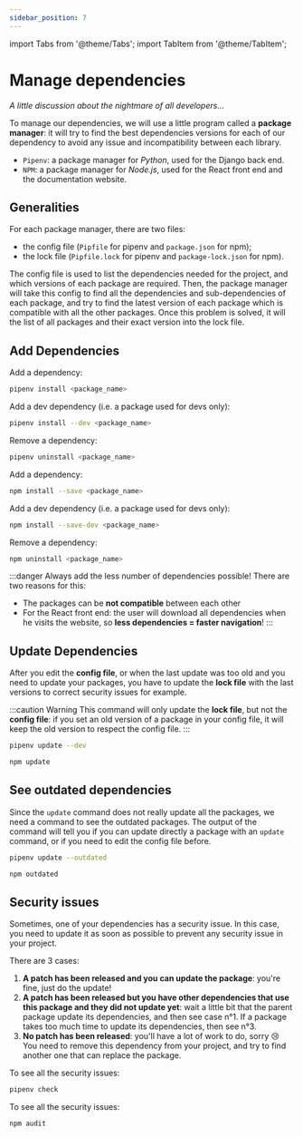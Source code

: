 ```yaml
---
sidebar_position: 7
---
```


import Tabs from '@theme/Tabs';
import TabItem from '@theme/TabItem';

# Manage dependencies

_A little discussion about the nightmare of all developers..._

To manage our dependencies, we will use a little program called a **package manager**:
it will try to find the best dependencies versions for each of our dependency
to avoid any issue and incompatibility between each library.

- `Pipenv`: a package manager for _Python_, used for the Django back end.
- `NPM`: a package manager for _Node.js_, used for the React front end and the documentation website.

## Generalities

For each package manager, there are two files:

- the config file (`Pipfile` for pipenv and `package.json` for npm);
- the lock file (`Pipfile.lock` for pipenv and `package-lock.json` for npm).

The config file is used to list the dependencies needed for the project,
and which versions of each package are required. Then, the package manager
will take this config to find all the dependencies and sub-dependencies of each
package, and try to find the latest version of each package which is compatible
with all the other packages. Once this problem is solved, it will the list of
all packages and their exact version into the lock file.

## Add Dependencies

<Tabs groupId="package-manager">
<TabItem value="pipenv" label="Pipenv">

Add a dependency:

```bash
pipenv install <package_name>
```

Add a dev dependency (i.e. a package used for devs only):

```bash
pipenv install --dev <package_name>
```

Remove a dependency:

```bash
pipenv uninstall <package_name>
```

</TabItem>
<TabItem value="npm" label="NPM">

Add a dependency:

```bash
npm install --save <package_name>
```

Add a dev dependency (i.e. a package used for devs only):

```bash
npm install --save-dev <package_name>
```

Remove a dependency:

```bash
npm uninstall <package_name>
```

</TabItem>
</Tabs>

:::danger
Always add the less number of dependencies possible! There are two reasons for this:

- The packages can be **not compatible** between each other
- For the React front end: the user will download all dependencies when he visits
  the website, so **less dependencies = faster navigation**!
  :::

## Update Dependencies

After you edit the **config file**, or when the last update was too old and you
need to update your packages, you have to update the **lock file** with the last
versions to correct security issues for example.

:::caution Warning
This command will only update the **lock file**, but not the **config file**:
if you set an old version of a package in your config
file, it will keep the old version to respect the config file.
:::

<Tabs groupId="package-manager">
<TabItem value="pipenv" label="Pipenv">

```bash
pipenv update --dev
```

</TabItem>
<TabItem value="npm" label="NPM">

```bash
npm update
```

</TabItem>
</Tabs>

## See outdated dependencies

Since the `update` command does not really update all the packages, we need
a command to see the outdated packages. The output of the command will tell
you if you can update directly a package with an `update` command, or if you
need to edit the config file before.

<Tabs groupId="package-manager">
<TabItem value="pipenv" label="Pipenv">

```bash
pipenv update --outdated
```

</TabItem>
<TabItem value="npm" label="NPM">

```bash
npm outdated
```

</TabItem>
</Tabs>

## Security issues

Sometimes, one of your dependencies has a security issue. In this case,
you need to update it as soon as possible to prevent any security issue in your
project.

There are 3 cases:

1. **A patch has been released and you can update the package**: you're fine,
   just do the update!
2. **A patch has been released but you have other dependencies that use this
   package and they did not update yet**: wait a little bit that the parent
   package update its dependencies, and then see case n°1. If a package takes
   too much time to update its dependencies, then see n°3.
3. **No patch has been released**: you'll have a lot of work to do, sorry 😢
   You need to remove this dependency from your project, and try to find
   another one that can replace the package.

<Tabs groupId="package-manager">
<TabItem value="pipenv" label="Pipenv">

To see all the security issues:

```bash
pipenv check
```

</TabItem>
<TabItem value="npm" label="NPM">

To see all the security issues:

```bash
npm audit
```

</TabItem>
</Tabs>
